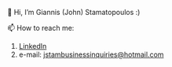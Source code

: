 👋 Hi, I’m Giannis (John) Stamatopoulos :)

📫 How to reach me:
  1. [LinkedIn](https://www.linkedin.com/in/john-stamatopoulos/)
  2. e-mail: jstambusinessinquiries@hotmail.com
